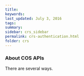 ```yaml
---
title:  
keywords: 
last_updated: July 3, 2016
tags: 
summary: 
sidebar: crs_sidebar
permalink: crs-authentication.html
folder: crs
---
```


### About COS APIs

There are several ways.

